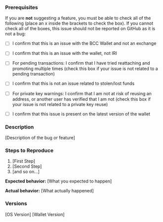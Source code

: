 ### Prerequisites
If you are **not** suggesting a feature, you must be able to check all of the following (place an x inside the brackets to check the box). If you cannot check all of the boxes, this issue should not be reported on GitHub as it is not a bug:

* [ ] I confirm that this is an issue with the BCC Wallet and not an exchange
* [ ] I confirm that this is an issue with the wallet, not IRI
* [ ] For pending transactions: I confirm that I have tried reattaching and promoting multiple times (check this box if your issue is not related to a pending transaction)
* [ ] I confirm that this is not an issue related to stolen/lost funds
* [ ] For private key warnings: I confirm that I am not at risk of reusing an address, or another user has verified that I am not (check this box if your issue is not related to a private key reuse)
* [ ] I confirm that this issue is present on the latest version of the wallet


### Description

[Description of the bug or feature]

### Steps to Reproduce

1. [First Step]
2. [Second Step]
3. [and so on...]

**Expected behavior:** [What you expected to happen]

**Actual behavior:** [What actually happened]

### Versions

[OS Version]
[Wallet Version]
